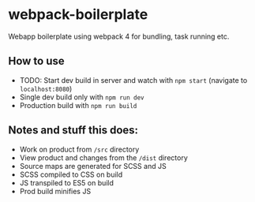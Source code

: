 # webpack-boilerplate
Webapp boilerplate using webpack 4 for bundling, task running etc.

## How to use
* TODO: Start dev build in server and watch with `npm start` (navigate to `localhost:8080`)
* Single dev build only with `npm run dev`
* Production build with `npm run build`

## Notes and stuff this does:
* Work on product from `/src` directory
* View product and changes from the `/dist` directory
* Source maps are generated for SCSS and JS
* SCSS compiled to CSS on build
* JS transpiled to ES5 on build
* Prod build minifies JS